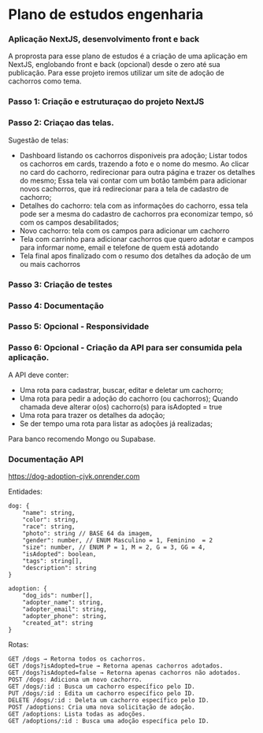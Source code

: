 # Plano de estudos engenharia

### Aplicação NextJS, desenvolvimento front e back

A proprosta para esse plano de estudos é a criação de uma aplicação em NextJS, englobando front e back (opcional) desde o zero até sua publicação. Para esse projeto iremos utilizar um site de adoção de cachorros como tema.

### Passo 1: Criação e estruturaçao do projeto NextJS 

### Passo 2: Criaçao das telas. 

Sugestão de telas:

- Dashboard listando os cachorros disponiveis pra adoção; Listar todos os cachorros em cards, trazendo a foto e o nome do mesmo. Ao clicar no card do cachorro, redirecionar para outra página e trazer os detalhes do mesmo; Essa tela vai contar com um botão também para adicionar novos cachorros, que irá redirecionar para a tela de cadastro de cachorro;
- Detalhes do cachorro: tela com as informações do cachorro, essa tela pode ser a mesma do cadastro de cachorros pra economizar tempo, só com os campos desabilitados;
- Novo cachorro: tela com os campos para adicionar um cachorro
- Tela com carrinho para adicionar cachorros que quero adotar e campos para informar nome, email e telefone de quem está adotando
- Tela final apos finalizado com o resumo dos detalhes da adoção de um ou mais cachorros

### Passo 3: Criação de testes

### Passo 4: Documentação

### Passo 5: Opcional - Responsividade

### Passo 6: Opcional - Criação da API para ser consumida pela aplicação. 

A API deve conter:

- Uma rota para cadastrar, buscar, editar e deletar um cachorro;
- Uma rota para pedir a adoção do cachorro (ou cachorros); Quando chamada deve alterar o(os) cachorro(s) para isAdopted = true 
- Uma rota para trazer os detalhes da adoção;
- Se der tempo uma rota para listar as adoções já realizadas;

Para banco recomendo Mongo ou Supabase. 


### Documentação API

https://dog-adoption-cjvk.onrender.com

Entidades:
``` 
dog: {
    "name": string,
    "color": string,
    "race": string,
    "photo": string // BASE 64 da imagem,
    "gender": number, // ENUM Masculino = 1, Feminino  = 2
    "size": number, // ENUM P = 1, M = 2, G = 3, GG = 4,
    "isAdopted": boolean,
    "tags": string[],
    "description": string
}
```

```
adoption: {
    "dog_ids": number[],
    "adopter_name": string,
    "adopter_email": string,
    "adopter_phone": string,
    "created_at": string
}
```

Rotas:
```
GET /dogs → Retorna todos os cachorros.
GET /dogs?isAdopted=true → Retorna apenas cachorros adotados.
GET /dogs?isAdopted=false → Retorna apenas cachorros não adotados.
POST /dogs: Adiciona um novo cachorro.
GET /dogs/:id : Busca um cachorro específico pelo ID.
PUT /dogs/:id : Edita um cachorro específico pelo ID.
DELETE /dogs/:id : Deleta um cachorro específico pelo ID.
POST /adoptions: Cria uma nova solicitação de adoção.
GET /adoptions: Lista todas as adoções.
GET /adoptions/:id : Busca uma adoção específica pelo ID.
```